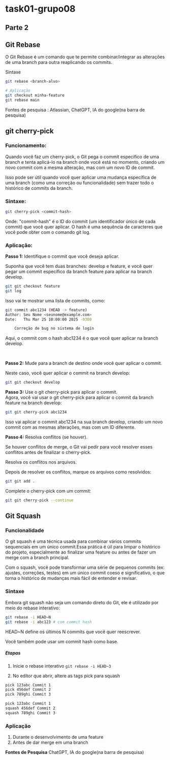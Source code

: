 # task01-grupo08
## Parte 2

## Git Rebase
<p>O Git Rebase é um comando que te permite combinar/integrar as alterações de uma branch para outra reaplicando os commits.</p>

<p>Sintaxe</p>

```bash
git rebase <branch-alvo>

# Aplicação
git checkout minha-feature
git rebase main
```
<p>Fontes de pesquisa : Atlassian, ChatGPT, IA do google(na barra de pesquisa)</p>

## git cherry-pick

### Funcionamento:

<p>Quando você faz um cherry-pick, o Git pega o commit específico de uma branch e tenta aplicá-lo na branch onde você está no momento, criando um novo commit com a mesma alteração, mas com um novo ID de commit.</p>

<p>Isso pode ser útil quando você quer aplicar uma mudança específica de uma branch (como uma correção ou funcionalidade) sem trazer todo o histórico de commits da branch.</p>

### Sintaxe:

```bash
git cherry-pick <commit-hash>
```
<p>Onde: "commit-hash" é o ID do commit (um identificador único de cada commit) que você quer aplicar. O hash é uma sequência de caracteres que você pode obter com o comando git log.</p>

### Aplicação:

<p><strong>Passo 1:</strong> Identifique o commit que você deseja aplicar.</p>
<p>Suponha que você tem duas branches: develop e feature, e você quer pegar um commit específico da branch feature para aplicar na branch develop.</p>

```bash
git git checkout feature
git log
```

<p>Isso vai te mostrar uma lista de commits, como:</p>

```bash
git commit abc1234 (HEAD -> feature)
Author: Seu Nome <seunome@example.com>
Date:   Thu Mar 25 10:00:00 2025 -0300

    Correção de bug no sistema de login
```

<p>Aqui, o commit com o hash abc1234 é o que você quer aplicar na branch develop.</p>
<br>
<p><strong>Passo 2:</strong> Mude para a branch de destino onde você quer aplicar o commit.</p>
<p>Neste caso, você quer aplicar o commit na branch develop:</p>

```bash
git git checkout develop
```

<p> <strong>Passo 3:</strong> Use o git cherry-pick para aplicar o commit. <br>
Agora, você vai usar o git cherry-pick para aplicar o commit da branch feature na branch develop: </p>

```bash
git git cherry-pick abc1234
```

<p> Isso vai aplicar o commit abc1234 na sua branch develop, criando um novo commit com as mesmas alterações, mas com um ID diferente.</p>

<p><strong>Passo 4:</strong> Resolva conflitos (se houver).</p>
<p>Se houver conflitos de merge, o Git vai pedir para você resolver esses conflitos antes de finalizar o cherry-pick.</p>

<p>Resolva os conflitos nos arquivos.</p>

<p>Depois de resolver os conflitos, marque os arquivos como resolvidos:</p>

```bash
git git add .
```

<p>Complete o cherry-pick com um commit:</p>

```bash
git git cherry-pick --continue
```

## Git **Squash**

### Funcionalidade
O git squash é uma técnica usada para combinar vários commits sequenciais em um único commit.Essa prática é úil para limpar o histórico do projeto, especialmente ao finalizar uma feature ou antes de fazer um merge com a branch principal.

Com o squash, você pode transformar uma série de pequenos commits (ex: ajustes, correções, testes) em um único commit coeso e significativo, o que torna o histórico de mudanças mais fácil de entender e revisar.

### Sintaxe
Embora git squash não seja um comando direto do Git, ele é utilizado por meio do rebase interativo:
```bash
git rebase -i HEAD~N
git rebase -i abc123 # com commit hash
```

HEAD~N define os últimos N commits que você quer reescrever.

Você também pode usar um commit hash como base.

##### Etapas
1. Inicie o rebase interativo
``` git rebase -i HEAD~3 ```

2. No editor que abrir, altere as tags pick para squash
```bash
pick 123abc Commit 1
pick 456def Commit 2
pick 789ghi Commit 3 
```

```bash 
pick 123abc Commit 1
squash 456def Commit 2
squash 789ghi Commit 3
```

### Aplicação
1. Durante o desenvolvimento de uma feature
2. Antes de dar merge em uma branch

**Fontes de Pesquisa**
ChatGPT, IA do google(na barra de pesquisa)

